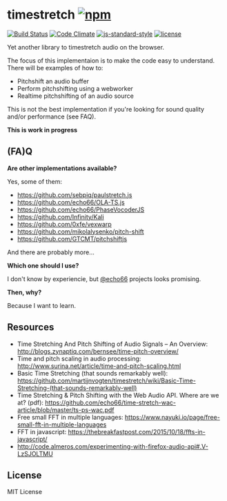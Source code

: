 # timestretch [![npm](https://img.shields.io/npm/v/timestretch.svg)](https://www.npmjs.com/package/timestretch)

[![Build Status](https://travis-ci.org/danigb/timestretch.svg?branch=master)](https://travis-ci.org/danigb/timestretch) [![Code Climate](https://codeclimate.com/github/danigb/timestretch/badges/gpa.svg)](https://codeclimate.com/github/danigb/timestretch) [![js-standard-style](https://img.shields.io/badge/code%20style-standard-brightgreen.svg?style=flat)](https://github.com/feross/standard) [![license](https://img.shields.io/npm/l/timestretch.svg)](https://www.npmjs.com/package/timestretch)

Yet another library to timestretch audio on the browser.

The focus of this implementaion is to make the code easy to understand. There will be examples of how to:

- Pitchshift an audio buffer
- Perform pitchshifting using a webworker
- Realtime pitchshifting of an audio source

This is not the best implementation if you're looking for sound quality and/or performance (see FAQ).

__This is work in progress__

## (FA)Q

__Are other implementations available?__

Yes, some of them:
- https://github.com/sebpiq/paulstretch.js
- https://github.com/echo66/OLA-TS.js
- https://github.com/echo66/PhaseVocoderJS
- https://github.com/Infinity/Kali
- https://github.com/0xfe/vexwarp
- https://github.com/mikolalysenko/pitch-shift
- https://github.com/GTCMT/pitchshiftjs

And there are probably more...

__Which one should I use?__

I don't know by experiencie, but [@echo66](https://github.com/echo66) projects looks promising.

__Then, why?__

Because I want to learn.

## Resources

- Time Stretching And Pitch Shifting of Audio Signals – An Overview: http://blogs.zynaptiq.com/bernsee/time-pitch-overview/
- Time and pitch scaling in audio processing: http://www.surina.net/article/time-and-pitch-scaling.html
- Basic Time Stretching (that sounds remarkably well): https://github.com/martijnvogten/timestretch/wiki/Basic-Time-Stretching-(that-sounds-remarkably-well)
- Time Stretching & Pitch Shifting with the Web Audio API. Where are we at? (pdf): https://github.com/echo66/time-stretch-wac-article/blob/master/ts-ps-wac.pdf
- Free small FFT in multiple languages: https://www.nayuki.io/page/free-small-fft-in-multiple-languages
- FFT in javascript: https://thebreakfastpost.com/2015/10/18/ffts-in-javascript/
- http://code.almeros.com/experimenting-with-firefox-audio-api#.V-LzSJOLTMU

## License

MIT License
